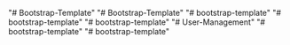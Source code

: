 "# Bootstrap-Template" 
"# Bootstrap-Template" 
"# bootstrap-template" 
"# bootstrap-template" 
"# bootstrap-template" 
"# User-Management" 
"# bootstrap-template" 
"# bootstrap-template" 
